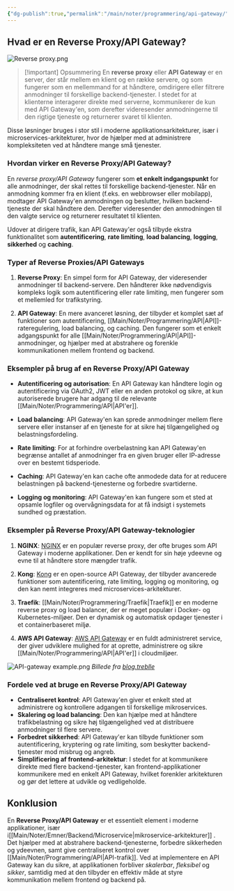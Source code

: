 ```yaml
---
{"dg-publish":true,"permalink":"/main/noter/programmering/api-gateway/","created":"2024-11-11T10:19:56.138+01:00"}
---
```


## Hvad er en Reverse Proxy/API Gateway?
![Reverse proxy.png](/img/user/Resource/98_Images/Reverse%20proxy.png)

> [!important] Opsummering 
> En **reverse proxy** eller **API Gateway** er en server, der står mellem en klient og en række servere, og som fungerer som en mellemmand for at håndtere, omdirigere eller filtrere anmodninger til forskellige backend-tjenester. I stedet for at klienterne interagerer direkte med serverne, kommunikerer de kun med API Gateway'en, som derefter videresender anmodningerne til den rigtige tjeneste og returnerer svaret til klienten.

Disse løsninger bruges i stor stil i moderne applikationsarkitekturer, især i microservices-arkitekturer, hvor de hjælper med at administrere kompleksiteten ved at håndtere mange små tjenester.

### Hvordan virker en Reverse Proxy/API Gateway?

En *reverse proxy/API Gateway* fungerer som **et enkelt indgangspunkt** for alle anmodninger, der skal rettes til forskellige backend-tjenester. Når en anmodning kommer fra en klient (f.eks. en webbrowser eller mobilapp), modtager API Gateway'en anmodningen og beslutter, hvilken backend-tjeneste der skal håndtere den. Derefter videresender den anmodningen til den valgte service og returnerer resultatet til klienten.

Udover at dirigere trafik, kan API Gateway'er også tilbyde ekstra funktionalitet som **autentificering**, **rate limiting**, **load balancing**, **logging**, **sikkerhed** og **caching**.

### Typer af Reverse Proxies/API Gateways

1. **Reverse Proxy**: En simpel form for API Gateway, der videresender anmodninger til backend-servere. Den håndterer ikke nødvendigvis kompleks logik som autentificering eller rate limiting, men fungerer som et mellemled for trafikstyring.
    
2. **API Gateway**: En mere avanceret løsning, der tilbyder et komplet sæt af funktioner som autentificering, [[Main/Noter/Programmering/API\|API]]-rateregulering, load balancing, og caching. Den fungerer som et enkelt adgangspunkt for alle [[Main/Noter/Programmering/API\|API]]-anmodninger, og hjælper med at abstrahere og forenkle kommunikationen mellem frontend og backend.

### Eksempler på brug af en Reverse Proxy/API Gateway

- **Autentificering og autorisation**: En API Gateway kan håndtere login og autentificering via OAuth2, JWT eller en anden protokol og sikre, at kun autoriserede brugere har adgang til de relevante [[Main/Noter/Programmering/API\|API'er]].
    
- **Load balancing**: API Gateway'en kan sprede anmodninger mellem flere servere eller instanser af en tjeneste for at sikre høj tilgængelighed og belastningsfordeling.
    
- **Rate limiting**: For at forhindre overbelastning kan API Gateway'en begrænse antallet af anmodninger fra en given bruger eller IP-adresse over en bestemt tidsperiode.
    
- **Caching**: API Gateway'en kan cache ofte anmodede data for at reducere belastningen på backend-tjenesterne og forbedre svartiderne.
    
- **Logging og monitoring**: API Gateway'en kan fungere som et sted at opsamle logfiler og overvågningsdata for at få indsigt i systemets sundhed og præstation.
    

### Eksempler på Reverse Proxy/API Gateway-teknologier

1. **NGINX**: [NGINX](https://nginx.org/en/) er en populær reverse proxy, der ofte bruges som API Gateway i moderne applikationer. Den er kendt for sin høje ydeevne og evne til at håndtere store mængder trafik.
    
2. **Kong**: [Kong](https://konghq.com/products/kong-gateway) er en open-source API Gateway, der tilbyder avancerede funktioner som autentificering, rate limiting, logging og monitoring, og den kan nemt integreres med microservices-arkitekturer.
    
3. **Traefik**: [[Main/Noter/Programmering/Traefik\|Traefik]] er en moderne reverse proxy og load balancer, der er meget populær i Docker- og Kubernetes-miljøer. Den er dynamisk og automatisk opdager tjenester i et containerbaseret miljø.
    
4. **AWS API Gateway**: [AWS API Gateway](https://aws.amazon.com/api-gateway/) er en fuldt administreret service, der giver udviklere mulighed for at oprette, administrere og sikre [[Main/Noter/Programmering/API\|API'er]] i cloudmiljøer.

![API-gateway example.png](/img/user/Resource/98_Images/API-gateway%20example.png)
*Billede fra [blog.treblle](https://blog.treblle.com/what-is-an-api-gateway-and-when-do-i-need-one/)*
### Fordele ved at bruge en Reverse Proxy/API Gateway

- **Centraliseret kontrol**: API Gateway'en giver et enkelt sted at administrere og kontrollere adgangen til forskellige mikroservices.
- **Skalering og load balancing**: Den kan hjælpe med at håndtere trafikbelastning og sikre høj tilgængelighed ved at distribuere anmodninger til flere servere.
- **Forbedret sikkerhed**: API Gateway'er kan tilbyde funktioner som autentificering, kryptering og rate limiting, som beskytter backend-tjenester mod misbrug og angreb.
- **Simplificering af frontend-arkitektur**: I stedet for at kommunikere direkte med flere backend-tjenester, kan frontend-applikationer kommunikere med en enkelt API Gateway, hvilket forenkler arkitekturen og gør det lettere at udvikle og vedligeholde.

## Konklusion

En **Reverse Proxy/API Gateway** er et essentielt element i moderne applikationer, især i[[Main/Noter/Emner/Backend/Microservice\|mikroservice-arkitekturer]] . Det hjælper med at abstrahere backend-tjenesterne, forbedre sikkerheden og ydeevnen, samt give centraliseret kontrol over [[Main/Noter/Programmering/API\|API-trafik]]. Ved at implementere en API Gateway kan du sikre, at applikationen forbliver *skalerbar*, *fleksibel* og *sikker*, samtidig med at den tilbyder en effektiv måde at styre kommunikation mellem frontend og backend på.